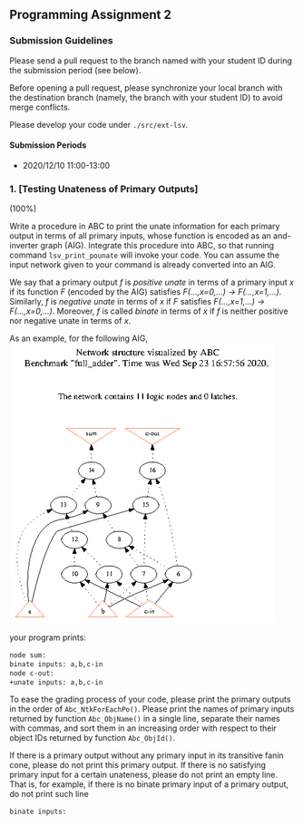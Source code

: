 ## Programming Assignment 2

### Submission Guidelines

Please send a pull request to the branch named with your student ID during the submission period (see below).

Before opening a pull request, please synchronize your local branch with the destination branch (namely, the branch with your student ID) to avoid merge conflicts.

Please develop your code under `./src/ext-lsv`.

#### Submission Periods

- 2020/12/10 11:00-13:00

### 1. [Testing Unateness of Primary Outputs]

(100%)

Write a procedure in ABC to print the unate information for each primary output in terms of all primary inputs,
whose function is encoded as an and-inverter graph (AIG).
Integrate this procedure into ABC, so that running command `lsv_print_pounate` will invoke your code.
You can assume the input network given to your command is already converted into an AIG.

We say that a primary output _f_ is _positive unate_ in terms of a primary input _x_ if its function _F_ (encoded by the AIG) satisfies _F(...,x=0,...) &rarr; F(...,x=1,...)_.
Similarly, _f_ is _negative unate_ in terms of _x_ if _F_ satisfies _F(...,x=1,...) &rarr; F(...,x=0,...)_.
Moreover, _f_ is called _binate_ in terms of _x_ if _f_ is neither positive nor negative unate in terms of _x_.

As an example, for the following AIG,
![strash](../example/full_adder_strash.png)

your program prints:

```
node sum:
binate inputs: a,b,c-in
node c-out:
+unate inputs: a,b,c-in
```

To ease the grading process of your code,
please print the primary outputs in the order of `Abc_NtkForEachPo()`.
Please print the names of primary inputs returned by function `Abc_ObjName()` in a single line, separate their names with commas, and sort them in an increasing order with respect to their object IDs returned by function `Abc_ObjId()`.

If there is a primary output without any primary input in its transitive fanin cone, please do not print this primary output.
If there is no satisfying primary input for a certain unateness,
please do not print an empty line.
That is, for example, if there is no binate primary input of a primary output, do not print such line

```
binate inputs:
```
